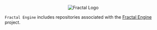 <p align="center">
  <img src="https://i.imgur.com/5Ssv6YY.png" alt="Fractal Logo"/>
</p>

`Fractal Engine` includes repositories associated with the [Fractal Engine](https://github.com/fractal-engine/Fractal_3D) project.
